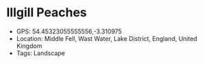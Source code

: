 # Illgill Peaches

- GPS: 54.45323055555556,-3.310975
- Location: Middle Fell, Wast Water, Lake District, England, United Kingdom
- Tags: Landscape
